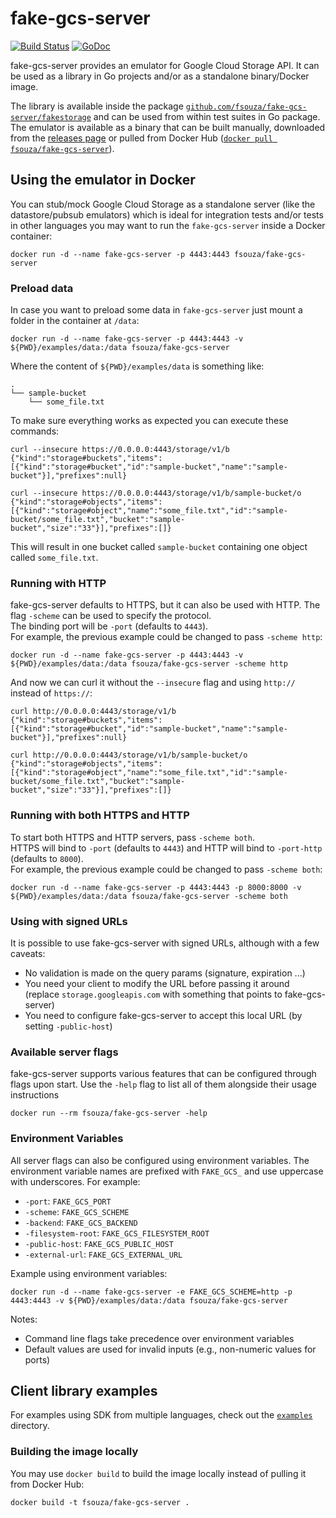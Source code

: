 # fake-gcs-server

[![Build Status](https://github.com/fsouza/fake-gcs-server/workflows/Build/badge.svg)](https://github.com/fsouza/fake-gcs-server/actions?query=branch:main+workflow:Build)
[![GoDoc](https://img.shields.io/badge/api-Godoc-blue.svg?style=flat-square)](https://pkg.go.dev/github.com/fsouza/fake-gcs-server/fakestorage?tab=doc)

fake-gcs-server provides an emulator for Google Cloud Storage API. It can be
used as a library in Go projects and/or as a standalone binary/Docker image.

The library is available inside the package
[`github.com/fsouza/fake-gcs-server/fakestorage`](https://pkg.go.dev/github.com/fsouza/fake-gcs-server/fakestorage?tab=doc)
and can be used from within test suites in Go package. The emulator is
available as a binary that can be built manually, downloaded from the [releases
page](https://github.com/fsouza/fake-gcs-server/releases) or pulled from Docker
Hub ([`docker pull
fsouza/fake-gcs-server`](https://hub.docker.com/r/fsouza/fake-gcs-server)).

## Using the emulator in Docker

You can stub/mock Google Cloud Storage as a standalone server (like the datastore/pubsub emulators)
which is ideal for integration tests and/or tests in other languages you may want to run the
`fake-gcs-server` inside a Docker container:

```shell
docker run -d --name fake-gcs-server -p 4443:4443 fsouza/fake-gcs-server
```

### Preload data

In case you want to preload some data in `fake-gcs-server` just mount a
folder in the container at `/data`:

```shell
docker run -d --name fake-gcs-server -p 4443:4443 -v ${PWD}/examples/data:/data fsouza/fake-gcs-server
```

Where the content of `${PWD}/examples/data` is something like:

```
.
└── sample-bucket
    └── some_file.txt
```

To make sure everything works as expected you can execute these commands:

```shell
curl --insecure https://0.0.0.0:4443/storage/v1/b
{"kind":"storage#buckets","items":[{"kind":"storage#bucket","id":"sample-bucket","name":"sample-bucket"}],"prefixes":null}

curl --insecure https://0.0.0.0:4443/storage/v1/b/sample-bucket/o
{"kind":"storage#objects","items":[{"kind":"storage#object","name":"some_file.txt","id":"sample-bucket/some_file.txt","bucket":"sample-bucket","size":"33"}],"prefixes":[]}
```

This will result in one bucket called `sample-bucket` containing one object called `some_file.txt`.

### Running with HTTP

fake-gcs-server defaults to HTTPS, but it can also be used with HTTP. The flag
`-scheme` can be used to specify the protocol.  
The binding port will be `-port` (defaults to `4443`).  
For example, the previous example could be changed to pass `-scheme http`:

```shell
docker run -d --name fake-gcs-server -p 4443:4443 -v ${PWD}/examples/data:/data fsouza/fake-gcs-server -scheme http
```

And now we can curl it without the `--insecure` flag and using `http://`
instead of `https://`:

```shell
curl http://0.0.0.0:4443/storage/v1/b
{"kind":"storage#buckets","items":[{"kind":"storage#bucket","id":"sample-bucket","name":"sample-bucket"}],"prefixes":null}

curl http://0.0.0.0:4443/storage/v1/b/sample-bucket/o
{"kind":"storage#objects","items":[{"kind":"storage#object","name":"some_file.txt","id":"sample-bucket/some_file.txt","bucket":"sample-bucket","size":"33"}],"prefixes":[]}
```

### Running with both HTTPS and HTTP

To start both HTTPS and HTTP servers, pass `-scheme both`.  
HTTPS will bind to `-port` (defaults to `4443`) and HTTP will bind to `-port-http` (defaults to `8000`).  
For example, the previous example could be changed to pass `-scheme both`:

```shell
docker run -d --name fake-gcs-server -p 4443:4443 -p 8000:8000 -v ${PWD}/examples/data:/data fsouza/fake-gcs-server -scheme both
```

### Using with signed URLs

It is possible to use fake-gcs-server with signed URLs, although with a few caveats:

- No validation is made on the query params (signature, expiration ...)
- You need your client to modify the URL before passing it around (replace
  `storage.googleapis.com` with something that points to fake-gcs-server)
- You need to configure fake-gcs-server to accept this local URL (by setting
  `-public-host`)

### Available server flags

fake-gcs-server supports various features that can be configured through flags
upon start. Use the `-help` flag to list all of them alongside their usage
instructions

```shell
docker run --rm fsouza/fake-gcs-server -help
```

### Environment Variables

All server flags can also be configured using environment variables. The environment variable names are prefixed with `FAKE_GCS_` and use uppercase with underscores. For example:

- `-port`: `FAKE_GCS_PORT`
- `-scheme`: `FAKE_GCS_SCHEME`
- `-backend`: `FAKE_GCS_BACKEND`
- `-filesystem-root`: `FAKE_GCS_FILESYSTEM_ROOT`
- `-public-host`: `FAKE_GCS_PUBLIC_HOST`
- `-external-url`: `FAKE_GCS_EXTERNAL_URL`

Example using environment variables:

```shell
docker run -d --name fake-gcs-server -e FAKE_GCS_SCHEME=http -p 4443:4443 -v ${PWD}/examples/data:/data fsouza/fake-gcs-server
```

Notes:

- Command line flags take precedence over environment variables
- Default values are used for invalid inputs (e.g., non-numeric values for ports)

## Client library examples

For examples using SDK from multiple languages, check out the
[`examples`](/examples/) directory.

### Building the image locally

You may use `docker build` to build the image locally instead of pulling it
from Docker Hub:

```shell
docker build -t fsouza/fake-gcs-server .
```
